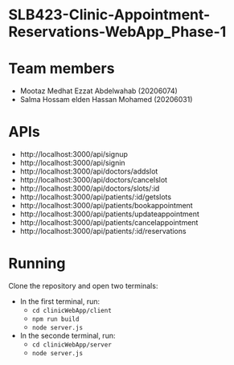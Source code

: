 # SLB423-Clinic-Appointment-Reservations-WebApp_Phase-1

# Team members
- Mootaz Medhat Ezzat Abdelwahab    (20206074)
- Salma Hossam elden Hassan Mohamed (20206031)

# APIs 
- http://localhost:3000/api/signup
- http://localhost:3000/api/signin
- http://localhost:3000/api/doctors/addslot
- http://localhost:3000/api/doctors/cancelslot
- http://localhost:3000/api/doctors/slots/:id
- http://localhost:3000/api/patients/:id/getslots
- http://localhost:3000/api/patients/bookappointment
- http://localhost:3000/api/patients/updateappointment
- http://localhost:3000/api/patients/cancelappointment
- http://localhost:3000/api/patients/:id/reservations

# Running
Clone the repository and open two terminals:
- In the first terminal, run:
  - `cd clinicWebApp/client`
  - `npm run build`
  - `node server.js`
- In the seconde terminal, run:
  - `cd clinicWebApp/server`
  - `node server.js`

